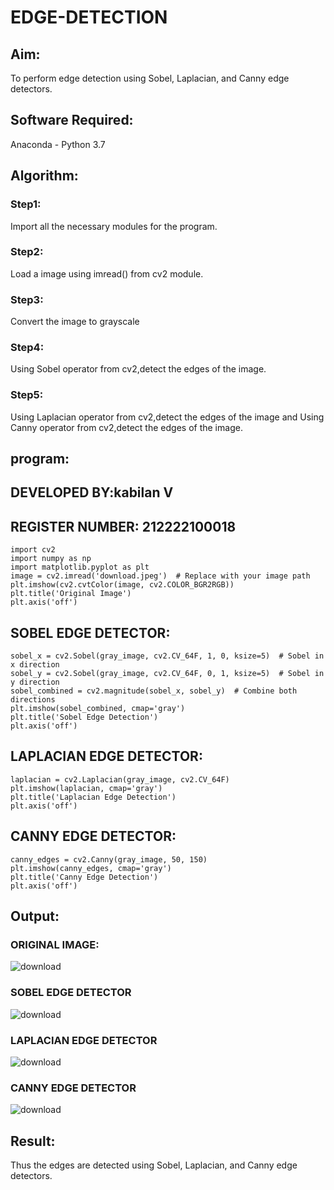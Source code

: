 # EDGE-DETECTION
## Aim:
To perform edge detection using Sobel, Laplacian, and Canny edge detectors.

## Software Required:
Anaconda - Python 3.7

## Algorithm:
### Step1:
Import all the necessary modules for the program.

### Step2:
Load a image using imread() from cv2 module.

### Step3:
Convert the image to grayscale

### Step4:
Using Sobel operator from cv2,detect the edges of the image.

### Step5:

Using Laplacian operator from cv2,detect the edges of the image and Using Canny operator from cv2,detect the edges of the image.
## program:
## DEVELOPED BY:kabilan V
## REGISTER NUMBER: 212222100018
```
import cv2
import numpy as np
import matplotlib.pyplot as plt
image = cv2.imread('download.jpeg')  # Replace with your image path
plt.imshow(cv2.cvtColor(image, cv2.COLOR_BGR2RGB))
plt.title('Original Image')
plt.axis('off')
```
## SOBEL EDGE DETECTOR:
```
sobel_x = cv2.Sobel(gray_image, cv2.CV_64F, 1, 0, ksize=5)  # Sobel in x direction
sobel_y = cv2.Sobel(gray_image, cv2.CV_64F, 0, 1, ksize=5)  # Sobel in y direction
sobel_combined = cv2.magnitude(sobel_x, sobel_y)  # Combine both directions
plt.imshow(sobel_combined, cmap='gray')
plt.title('Sobel Edge Detection')
plt.axis('off')
```
## LAPLACIAN EDGE DETECTOR:
```
laplacian = cv2.Laplacian(gray_image, cv2.CV_64F)
plt.imshow(laplacian, cmap='gray')
plt.title('Laplacian Edge Detection')
plt.axis('off')
```
## CANNY EDGE DETECTOR:
```
canny_edges = cv2.Canny(gray_image, 50, 150)
plt.imshow(canny_edges, cmap='gray')
plt.title('Canny Edge Detection')
plt.axis('off')
```


## Output:
### ORIGINAL IMAGE:
![download](https://github.com/user-attachments/assets/ba93fc40-e8f4-42e3-8505-984e9b82a2cf)

### SOBEL EDGE DETECTOR
![download](https://github.com/user-attachments/assets/50dc310a-cd1a-4340-821f-ee976d12e266)


### LAPLACIAN EDGE DETECTOR
![download](https://github.com/user-attachments/assets/22ab1bc4-595e-4cf9-963f-5fc2ad8685e1)



### CANNY EDGE DETECTOR
![download](https://github.com/user-attachments/assets/39a01514-3456-4e5c-8fcc-93e2131ebb1a)


## Result:
Thus the edges are detected using Sobel, Laplacian, and Canny edge detectors.
